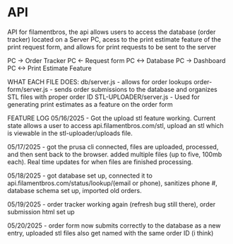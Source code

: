 # API
API for filamentbros, the api allows users to access the database (order tracker) located on a Server PC, acess to the print estimate feature of the print request form, and allows for print requests to be sent to the server

PC -> Order Tracker
PC <- Request form
PC <-> Database
PC -> Dashboard
PC <-> Print Estimate Feature

WHAT EACH FILE DOES:
db/server.js - allows for order lookups
order-form/server.js - sends order submissions to the database and organizes STL files with proper order ID
STL-UPLOADER/server.js - Used for generating print estimates as a feature on the order form

FEATURE LOG 
05/16/2025 - Got the upload stl feature working. Current state allows a user to access api.filamentbros.com/stl, upload an stl which is viewable in the stl-uploader/uploads file. 

05/17/2025 - got the prusa cli connected, files are uploaded, processed, and then sent back to the browser. added multiple files (up to five, 100mb each). Real time updates for when files are finished processing. 

05/18/2025 - got database set up, connected it to api.filamentbros.com/status/lookup/(email or phone), sanitizes phone #, database schema set up, imported old orders. 

05/19/2025 - order tracker working again (refresh bug still there), order submission html set up

05/20/2025 - order form now submits correctly to the database as a new entry, uploaded stl files also get named with the same order ID (i think)